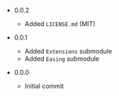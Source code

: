 * 0.0.2

	+ Added `LICENSE.md` (MIT)

* 0.0.1

	+ Added `Extensions` submodule
	+ Added `Easing` submodule

* 0.0.0

	+ Initial commit